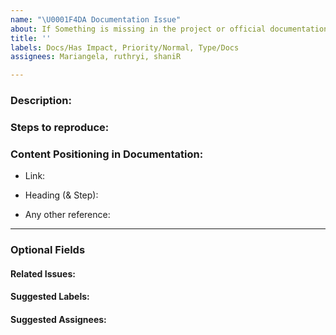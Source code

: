 ```yaml
---
name: "\U0001F4DA Documentation Issue"
about: If Something is missing in the project or official documentation.
title: ''
labels: Docs/Has Impact, Priority/Normal, Type/Docs
assignees: Mariangela, ruthryi, shaniR

---
```


### Description:
<!-- Describe the issue -->

### Steps to reproduce:

### Content Positioning in Documentation:
<!-- https://docs.wso2.com/display/MG301/Quick+Start+Guide+-+Binary -->
- Link:

<!-- Initialize a project/2 -->
- Heading (& Step):

<!-- More information section -->
- Any other reference:

---
### Optional Fields
#### Related Issues:
<!-- Any related issues from this/other repositories-->

#### Suggested Labels:
<!--Only to be used by non-members-->

#### Suggested Assignees:
<!--Only to be used by non-members-->
